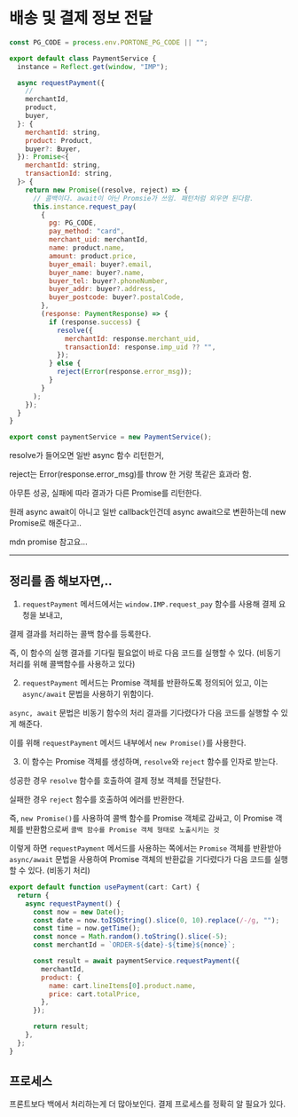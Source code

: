 # 배송 및 결제 정보 전달

```js
const PG_CODE = process.env.PORTONE_PG_CODE || "";

export default class PaymentService {
  instance = Reflect.get(window, "IMP");

  async requestPayment({
    //
    merchantId,
    product,
    buyer,
  }: {
    merchantId: string,
    product: Product,
    buyer?: Buyer,
  }): Promise<{
    merchantId: string,
    transactionId: string,
  }> {
    return new Promise((resolve, reject) => {
      // 콜백이다. await이 아닌 Promsie가 쓰임. 패턴처럼 외우면 된다함.
      this.instance.request_pay(
        {
          pg: PG_CODE,
          pay_method: "card",
          merchant_uid: merchantId,
          name: product.name,
          amount: product.price,
          buyer_email: buyer?.email,
          buyer_name: buyer?.name,
          buyer_tel: buyer?.phoneNumber,
          buyer_addr: buyer?.address,
          buyer_postcode: buyer?.postalCode,
        },
        (response: PaymentResponse) => {
          if (response.success) {
            resolve({
              merchantId: response.merchant_uid,
              transactionId: response.imp_uid ?? "",
            });
          } else {
            reject(Error(response.error_msg));
          }
        }
      );
    });
  }
}

export const paymentService = new PaymentService();
```

resolve가 들어오면 일반 async 함수 리턴한거,

reject는 Error(response.error_msg)를 throw 한 거랑 똑같은 효과라 함.

아무튼 성공, 실패에 따라 결과가 다른 Promise를 리턴한다.

원래 async await이 아니고 일반 callback인건데 async await으로 변환하는데 new Promise로 해준다고..

mdn promise 참고요...

---

## 정리를 좀 해보자면,..

1. `requestPayment` 메서드에서는 `window.IMP.request_pay` 함수를 사용해 결제 요청을 보내고,

결제 결과를 처리하는 콜백 함수를 등록한다.

즉, 이 함수의 실행 결과를 기다릴 필요없이 바로 다음 코드를 실행할 수 있다. (비동기 처리를 위해 콜백함수를 사용하고 있다)

2. `requestPayment` 메서드는 Promise 객체를 반환하도록 정의되어 있고, 이는 `async/await` 문법을 사용하기 위함이다.

`async, await` 문법은 비동기 함수의 처리 결과를 기다렸다가 다음 코드를 실행할 수 있게 해준다.

이를 위해 `requestPayment` 메서드 내부에서 `new Promise()`를 사용한다.

3. 이 함수는 Promise 객체를 생성하며, `resolve`와 `reject` 함수를 인자로 받는다.

성공한 경우 `resolve` 함수를 호출하여 결제 정보 객체를 전달한다.

실패한 경우 `reject` 함수를 호출하여 에러를 반환한다.

즉, `new Promise()`를 사용하여 콜백 함수를 Promise 객체로 감싸고, 이 Promise 객체를 반환함으로써 `콜백 함수를 Promise 객체 형태로 노출시키는 것`

이렇게 하면 `requestPayment` 메서드를 사용하는 쪽에서는 `Promise` 객체를 반환받아 `async/await` 문법을 사용하여 Promise 객체의 반환값을 기다렸다가 다음 코드를 실행할 수 있다. (비동기 처리)

```js
export default function usePayment(cart: Cart) {
  return {
    async requestPayment() {
      const now = new Date();
      const date = now.toISOString().slice(0, 10).replace(/-/g, "");
      const time = now.getTime();
      const nonce = Math.random().toString().slice(-5);
      const merchantId = `ORDER-${date}-${time}${nonce}`;

      const result = await paymentService.requestPayment({
        merchantId,
        product: {
          name: cart.lineItems[0].product.name,
          price: cart.totalPrice,
        },
      });

      return result;
    },
  };
}
```

## 프로세스

프론트보다 백에서 처리하는게 더 많아보인다. 결제 프로세스를 정확히 알 필요가 있다.
